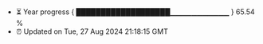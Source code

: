 - ⏳ Year progress { ███████████████████▁▁▁▁▁▁▁▁▁▁▁ } 65.54 %
- ⏰ Updated on Tue, 27 Aug 2024 21:18:15 GMT

